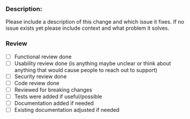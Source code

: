 ### Description:

Please include a description of this change and which issue it fixes. If no issue exists yet please include context and what problem it solves.

### Review

* [ ] Functional review done
* [ ] Usability review done (is anything maybe unclear or think about anything that would cause people to reach out to support)
* [ ] Security review done
* [ ] Code review done
* [ ] Reviewed for breaking changes
* [ ] Tests were added if useful/possible
* [ ] Documentation added if needed
* [ ] Existing documentation adjusted if needed
